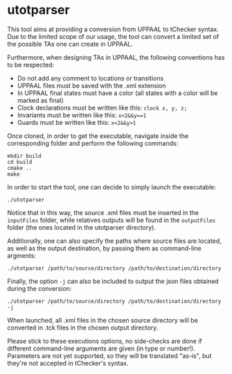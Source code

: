 # utotparser
This tool aims at providing a conversion from UPPAAL to tChecker syntax.
Due to the limited scope of our usage, the tool can convert a limited set of the possible TAs one can create in UPPAAL.

Furthermore, when designing TAs in UPPAAL, the following conventions has to be respected:
* Do not add any comment to locations or transitions
* UPPAAL files must be saved with the .xml extension
* In UPPAAL final states must have a color (all states with a color will be marked as final)
* Clock declarations must be written like this: `clock x, y, z;`
* Invariants must be written like this: `x<2&&y==1`
* Guards must be written like this: `x<2&&y>1`

Once cloned, in order to get the executable, navigate inside the corresponding folder and perform the following commands:
```
mkdir build
cd build
cmake ..
make
```

In order to start the tool, one can decide to simply launch the executable:
```
./utotparser
```
Notice that in this way, the source .xml files must be inserted in the `inputFiles` folder, while relatives outputs will be found in the `outputFiles` folder (the ones located in the utotparser directory).

Additionally, one can also specify the paths where source files are located, as well as the output destination, by passing them as command-line argments:
```
./utotparser /path/to/source/directory /path/to/destination/directory
```

Finally, the option `-j` can also be included to output the json files obtained during the conversion:
```
./utotparser /path/to/source/directory /path/to/destination/directory -j
```

When launched, all .xml files in the chosen source directory will be converted in .tck files in the chosen output directory.

Please stick to these executions options, no side-checks are done if different command-line arguments are given (in type or number!).
Parameters are not yet supported, so they will be translated "as-is", but they're not accepted in tChecker's syntax.
